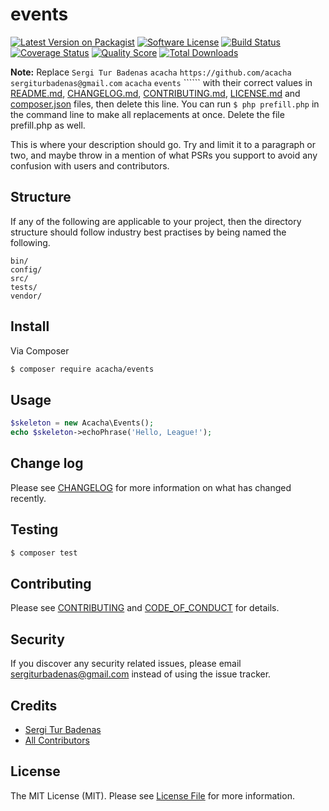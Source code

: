 # events

[![Latest Version on Packagist][ico-version]][link-packagist]
[![Software License][ico-license]](LICENSE.md)
[![Build Status][ico-travis]][link-travis]
[![Coverage Status][ico-scrutinizer]][link-scrutinizer]
[![Quality Score][ico-code-quality]][link-code-quality]
[![Total Downloads][ico-downloads]][link-downloads]

**Note:** Replace ```Sergi Tur Badenas``` ```acacha``` ```https://github.com/acacha``` ```sergiturbadenas@gmail.com``` ```acacha``` ```events``` `````` with their correct values in [README.md](README.md), [CHANGELOG.md](CHANGELOG.md), [CONTRIBUTING.md](CONTRIBUTING.md), [LICENSE.md](LICENSE.md) and [composer.json](composer.json) files, then delete this line. You can run `$ php prefill.php` in the command line to make all replacements at once. Delete the file prefill.php as well.

This is where your description should go. Try and limit it to a paragraph or two, and maybe throw in a mention of what
PSRs you support to avoid any confusion with users and contributors.

## Structure

If any of the following are applicable to your project, then the directory structure should follow industry best practises by being named the following.

```
bin/        
config/
src/
tests/
vendor/
```


## Install

Via Composer

``` bash
$ composer require acacha/events
```

## Usage

``` php
$skeleton = new Acacha\Events();
echo $skeleton->echoPhrase('Hello, League!');
```

## Change log

Please see [CHANGELOG](CHANGELOG.md) for more information on what has changed recently.

## Testing

``` bash
$ composer test
```

## Contributing

Please see [CONTRIBUTING](CONTRIBUTING.md) and [CODE_OF_CONDUCT](CODE_OF_CONDUCT.md) for details.

## Security

If you discover any security related issues, please email sergiturbadenas@gmail.com instead of using the issue tracker.

## Credits

- [Sergi Tur Badenas][link-author]
- [All Contributors][link-contributors]

## License

The MIT License (MIT). Please see [License File](LICENSE.md) for more information.

[ico-version]: https://img.shields.io/packagist/v/acacha/events.svg?style=flat-square
[ico-license]: https://img.shields.io/badge/license-MIT-brightgreen.svg?style=flat-square
[ico-travis]: https://img.shields.io/travis/acacha/events/master.svg?style=flat-square
[ico-scrutinizer]: https://img.shields.io/scrutinizer/coverage/g/acacha/events.svg?style=flat-square
[ico-code-quality]: https://img.shields.io/scrutinizer/g/acacha/events.svg?style=flat-square
[ico-downloads]: https://img.shields.io/packagist/dt/acacha/events.svg?style=flat-square

[link-packagist]: https://packagist.org/packages/acacha/events
[link-travis]: https://travis-ci.org/acacha/events
[link-scrutinizer]: https://scrutinizer-ci.com/g/acacha/events/code-structure
[link-code-quality]: https://scrutinizer-ci.com/g/acacha/events
[link-downloads]: https://packagist.org/packages/acacha/events
[link-author]: https://github.com/acacha
[link-contributors]: ../../contributors

